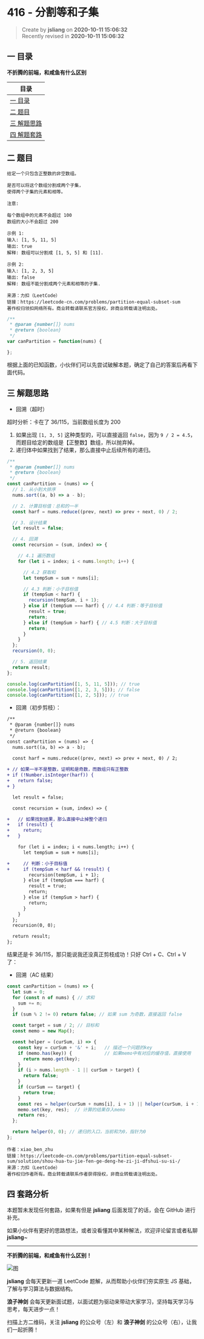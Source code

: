 416 - 分割等和子集
===

> Create by **jsliang** on **2020-10-11 15:06:32**  
> Recently revised in **2020-10-11 15:06:32**

<!-- 目录开始 -->
## 一 目录

**不折腾的前端，和咸鱼有什么区别**

| 目录 |
| --- |
| [一 目录](#chapter-one) |
| [二 题目](#chapter-two) |
| [三 解题思路](#chapter-three) |
| [四 解题套路](#chapter-four) |
<!-- 目录结束 -->

## 二 题目



```
给定一个只包含正整数的非空数组。

是否可以将这个数组分割成两个子集，
使得两个子集的元素和相等。

注意:

每个数组中的元素不会超过 100
数组的大小不会超过 200

示例 1:
输入: [1, 5, 11, 5]
输出: true
解释: 数组可以分割成 [1, 5, 5] 和 [11].

示例 2:
输入: [1, 2, 3, 5]
输出: false
解释: 数组不能分割成两个元素和相等的子集.

来源：力扣（LeetCode）
链接：https://leetcode-cn.com/problems/partition-equal-subset-sum
著作权归领扣网络所有。商业转载请联系官方授权，非商业转载请注明出处。
```

```js
/**
 * @param {number[]} nums
 * @return {boolean}
 */
var canPartition = function(nums) {

};
```

根据上面的已知函数，小伙伴们可以先尝试破解本题，确定了自己的答案后再看下面代码。

## 三 解题思路



* 回溯（超时）

超时分析：卡在了 36/115，当前数组长度为 200

1. 如果出现 `[1, 3, 5]` 这种类型的，可以直接返回 `false`，因为 `9 / 2 = 4.5`，而题目给定的数组是【正整数】数组，所以抛弃掉。
2. 递归体中如果找到了结果，那么直接中止后续所有的递归。

```js
/**
 * @param {number[]} nums
 * @return {boolean}
 */
const canPartition = (nums) => {
  // 1. 从小到大排序
  nums.sort((a, b) => a - b);

  // 2. 计算目标值：总和的一半
  const harf = nums.reduce((prev, next) => prev + next, 0) / 2;

  // 3. 设计结果
  let result = false;

  // 4. 回溯
  const recursion = (sum, index) => {

    // 4.1 遍历数组
    for (let i = index; i < nums.length; i++) {

      // 4.2 获取和
      let tempSum = sum + nums[i];

      // 4.3 判断：小于目标值
      if (tempSum < harf) {
        recursion(tempSum, i + 1);
      } else if (tempSum === harf) { // 4.4 判断：等于目标值
        result = true;
        return;
      } else if (tempSum > harf) { // 4.5 判断：大于目标值
        return;
      }
    }
  };
  recursion(0, 0);

  // 5. 返回结果
  return result;
};

console.log(canPartition([1, 5, 11, 5])); // true
console.log(canPartition([1, 2, 3, 5])); // false
console.log(canPartition([1, 2, 5])); // true
```

* 回溯（初步剪枝）：

```diff
/**
 * @param {number[]} nums
 * @return {boolean}
 */
const canPartition = (nums) => {
  nums.sort((a, b) => a - b);
  
  const harf = nums.reduce((prev, next) => prev + next, 0) / 2;

+ // 如果一半不是整数，证明和是奇数，而数组只有正整数
+ if (!Number.isInteger(harf)) {
+   return false;
+ }

  let result = false;

  const recursion = (sum, index) => {

+   // 如果找到结果，那么直接中止掉整个递归
+   if (result) {
+     return;
+   } 

    for (let i = index; i < nums.length; i++) {
      let tempSum = sum + nums[i];

+     // 判断：小于目标值
+     if (tempSum < harf && !result) {
        recursion(tempSum, i + 1);
      } else if (tempSum === harf) {
        result = true;
        return;
      } else if (tempSum > harf) {
        return;
      }
    }
  };
  recursion(0, 0);

  return result;
};
```

结果还是卡 36/115，那只能说我还没真正剪枝成功！只好 Ctrl + C、Ctrl + V 了：

* 回溯（AC 结果）

```js
const canPartition = (nums) => {
  let sum = 0;
  for (const n of nums) { // 求和
    sum += n;
  }
  if (sum % 2 != 0) return false; // 如果 sum 为奇数，直接返回 false

  const target = sum / 2; // 目标和
  const memo = new Map();

  const helper = (curSum, i) => { 
    const key = curSum + '&' + i;   // 描述一个问题的key
    if (memo.has(key)) {            // 如果memo中有对应的缓存值，直接使用
      return memo.get(key);
    }
    if (i > nums.length - 1 || curSum > target) { 
      return false;
    }
    if (curSum == target) {    
      return true;
    }
    const res = helper(curSum + nums[i], i + 1) || helper(curSum, i + 1);
    memo.set(key, res);  // 计算的结果存入memo
    return res;
  };

  return helper(0, 0); // 递归的入口，当前和为0，指针为0
};
```

```
作者：xiao_ben_zhu
链接：https://leetcode-cn.com/problems/partition-equal-subset-sum/solution/shou-hua-tu-jie-fen-ge-deng-he-zi-ji-dfshui-su-si-/
来源：力扣（LeetCode）
著作权归作者所有。商业转载请联系作者获得授权，非商业转载请注明出处。
```

## 四 套路分析



本题暂未发现任何套路，如果有但是 **jsliang** 后面发现了的话，会在 GitHub 进行补充。

如果小伙伴有更好的思路想法，或者没看懂其中某种解法，欢迎评论留言或者私聊 **jsliang**~

---

**不折腾的前端，和咸鱼有什么区别！**

![图](https://github.com/LiangJunrong/document-library/blob/master/public-repertory/img/z-index-small.png?raw=true)

**jsliang** 会每天更新一道 LeetCode 题解，从而帮助小伙伴们夯实原生 JS 基础，了解与学习算法与数据结构。

**浪子神剑** 会每天更新面试题，以面试题为驱动来带动大家学习，坚持每天学习与思考，每天进步一点！

扫描上方二维码，关注 **jsliang** 的公众号（左）和 **浪子神剑** 的公众号（右），让我们一起折腾！

